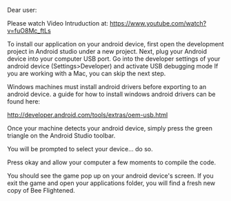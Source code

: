 Dear user:

Please watch Video Intruduction at:
  https://www.youtube.com/watch?v=fuO8Mc_ftLs
  
To install our application on your android device, first open the development project in Android studio under a new project.
Next, plug your Android device into your computer USB port. 
Go into the developer settings of your android device (Settings>Developer) and activate USB debugging mode
If you are working with a Mac, you can skip the next step.

Windows machines must install android drivers before exporting to an android device.
a guide for how to install windows android drivers can be found here:

http://developer.android.com/tools/extras/oem-usb.html

Once your machine detects your android device, simply press the green triangle on the Android Studio toolbar.

You will be prompted to select your device... do so.

Press okay and allow your computer a few moments to compile the code. 

You should see the game pop up on your android device's screen.
If you exit the game and open your applications folder, you will find a fresh new copy of Bee Flightened.

